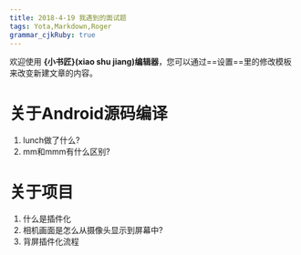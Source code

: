 ```yaml
---
title: 2018-4-19 我遇到的面试题
tags: Yota,Markdown,Roger
grammar_cjkRuby: true
---
```



欢迎使用 **{小书匠}(xiao shu jiang)编辑器**，您可以通过==设置==里的修改模板来改变新建文章的内容。

# 关于Android源码编译
1. lunch做了什么?
2. mm和mmm有什么区别?

# 关于项目
1. 什么是插件化
2. 相机画面是怎么从摄像头显示到屏幕中?
3. 背屏插件化流程